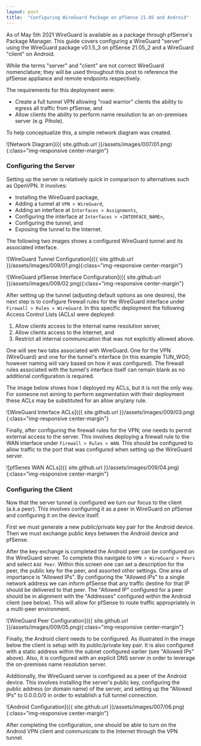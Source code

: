 ```yaml
---
layout: post
title:  "Configuring WireGuard Package on pfSense 21.05 and Android"
---
```


As of May 5th 2021 WireGuard is available as a package through pfSense's Package Manager. This guide covers configuring a WireGuard "server" using the WireGuard package v0.1.5_3 on pfSense 21.05_2 and a WireGuard "client" on Android.

While the terms "server" and "client" are not correct WireGuard nomenclature; they will be used throughout this post to reference the pfSense appliance and remote endpoints respectively.

The requirements for this deployment were:
* Create a full tunnel VPN allowing "road warrior" clients the ability to egress all traffic from pfSense, and
* Allow clients the ability to perform name resolution to an on-premises server (e.g. Pihole).

To help conceptualize this, a simple network diagram was created.

![Network Diagram]({{ site.github.url }}/assets/images/007/01.png){:class="img-responsive center-margin"}

### Configuring the Server

Setting up the server is relatively quick in comparison to alternatives such as OpenVPN. It involves:
* Installing the WireGuard package,
* Adding a tunnel at `VPN > WireGuard`,
* Adding an interface at `Interfaces > Assignments`,
* Configuring the interface at `Interfaces > <INTERFACE_NAME>`,
* Configuring the tunnel, and
* Exposing the tunnel to the Internet.

The following two images shows a configured WireGuard tunnel and its associated interface.

![WireGuard Tunnel Configuration]({{ site.github.url }}/assets/images/009/01.png){:class="img-responsive center-margin"}

![WireGuard pfSense Interface Configuration]({{ site.github.url }}/assets/images/009/02.png){:class="img-responsive center-margin"}

After setting up the tunnel (adjusting default options as one desires), the next step is to configure firewall rules for the WireGuard interface under `Firewall > Rules > WireGuard`. In this specific deployment the following Access Control Lists (ACLs) were deployed:
1. Allow clients access to the internal name resolution server,
2. Allow clients access to the Internet, and
3. Restrict all internal communication that was not explicitly allowed above.

One will see two tabs associated with WireGuard. One for the VPN (WireGuard) and one for the tunnel's interface (in this example TUN_WG0; however naming will vary based on how it was configured). The firewall rules associated with the tunnel's interface itself can remain blank as no additional configuration is required.

The image below shows how I deployed my ACLs, but it is not the only way. For someone not aiming to perform segmentation with their deployment these ACLs may be substituted for an allow any/any rule.

![WireGuard Interface ACLs]({{ site.github.url }}/assets/images/009/03.png){:class="img-responsive center-margin"}

Finally, after configuring the firewall rules for the VPN; one needs to permit external access to the server. This involves deploying a firewall rule to the WAN interface under `Firewall > Rules > WAN`. This should be configured to allow traffic to the port that was configured when setting up the WireGuard server.

![pfSenes WAN ACLs]({{ site.github.url }}/assets/images/009/04.png){:class="img-responsive center-margin"}

### Configuring the Client

Now that the server tunnel is configured we turn our focus to the client (a.k.a peer). This involves configuring it as a peer in WireGuard on pfSense and configuring it on the device itself.

First we must generate a new public/private key pair for the Android device. Then we must exchange public keys between the Android device and pfSense.

After the key exchange is completed the Android peer can be configured on the WireGuard server. To complete this navigate to `VPN > WireGuard > Peers` and select `Add Peer`. Within this screen one can set a description for the peer, the public key for the peer, and assorted other settings. One area of importance is "Allowed IPs". By configuring the "Allowed IPs" to a single network address we can inform pfSense that any traffic destine for that IP should be delivered to that peer. The "Allowed IP" configured for a peer should be in alignment with the "Addresses" configured within the Android client (see below). This will allow for pfSense to route traffic appropriately in a multi-peer environment.

![WireGuard Peer Configuration]({{ site.github.url }}/assets/images/009/05.png){:class="img-responsive center-margin"}

Finally, the Android client needs to be configured. As illustrated in the image below the client is setup with its public/private key pair. It is also configured with a static address within the subnet configured earlier (see "Allowed IPs" above). Also, it is configured with an explicit DNS server in order to leverage the on-premises name resolution server.

Additionally, the WireGuard server is configured as a peer of the Android device. This involves installing the server's public key, configuring the public address (or domain name) of the server, and setting up the "Allowed IPs" to 0.0.0.0/0 in order to establish a full tunnel connection.

![Android Configuration]({{ site.github.url }}/assets/images/007/06.png){:class="img-responsive center-margin"}

After completing the configuration, one should be able to turn on the Android VPN client and communicate to the Internet through the VPN tunnel.